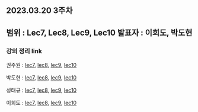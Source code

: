 ## 2023.03.20 3주차
범위 : Lec7, Lec8, Lec9, Lec10
발표자 : 이희도, 박도현
---
### 강의 정리 link

권주원 : [lec7](https://well-catsup-c9c.notion.site/Lec-7-Solving-Ax-0-Pivot-Variables-Special-Solutions-bcece8123019418c996d739063ff36f8), [lec8](https://well-catsup-c9c.notion.site/Lec-8-Solving-Ax-b-Row-Reduced-Form-R-228f6572a6fe4a2db1fb4ffac37c3987), [lec9](https://well-catsup-c9c.notion.site/Lec-9-Independence-Basis-and-Dimension-c9d70a39a8c745f78bbb632a8531d7a9), [lec10](https://well-catsup-c9c.notion.site/Lec-10-Four-Fundamental-Subspaces-413633f43cb6438aa6a3aa070149d0e8)

박도현 : [lec7](https://dohlab.tistory.com/13), [lec8](https://dohlab.tistory.com/14), [lec9](https://dohlab.tistory.com/15), [lec10](https://dohlab.tistory.com/16)

성태규 : [lec7](), [lec8](), [lec9](), [lec10]()

이희도 : [lec7](), [lec8](), [lec9](), [lec10]()
